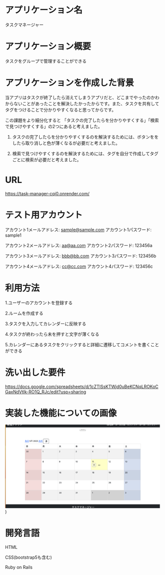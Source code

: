 # アプリケーション名
タスクマネージャー

# アプリケーション概要
タスクをグループで管理することができる

# アプリケーションを作成した背景
当アプリはタスクが終了したら消えてしまうアプリだと、どこまでやったのかわからないことがあったことを解決したかったからです。また、タスクを共有してタグをつけることで分かりやすくなると思ってからです。

この課題をより細分化すると 「タスクの完了したらを分かりやすくする」「検索で見つけやすくする」の2つにあると考えました。

1. タスクの完了したらを分かりやすくするのを解決するためには、ボタンををしたら取り消しと色が薄くなるが必要だと考えました。

2. 検索で見つけやすくするのを解決するためには、タグを自分で作成してタグごとに検索が必要だと考えました。


# URL
https://task-manager-cqi0.onrender.com/

# テスト用アカウント
アカウント1メールアドレス: sample@sample.com
アカウント1パスワード: sample1

アカウント2メールアドレス: aa@aa.com
アカウント2パスワード: 123456a


アカウント3メールアドレス: bbb@bb.com
アカウント3パスワード: 123456b

アカウント4メールアドレス: cc@cc.com
アカウント4パスワード: 123456c



# 利用方法
1.ユーザーのアカウントを登録する

2.ルームを作成する

3.タスクを入力してカレンダーに反映する

4.タスクが終わったら未を押すと文字が薄くなる

5.カレンダーにあるタスクをクリックすると詳細に遷移してコメントを書くことができる

# 洗い出した要件
https://docs.google.com/spreadsheets/d/1cZTISsKTWjd0uBeKCNqLROKoCGaxNdVtIk-RO1Q_RJc/edit?usp=sharing

# 実装した機能についての画像
![完了後](/pixel/完了後.png "完了後"))

# 開発言語
HTML

CSS(bootstrap5も含む)

Ruby on Rails
